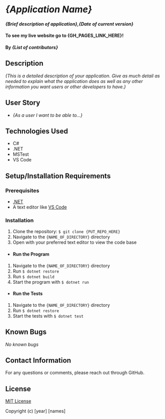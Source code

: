 # _{Application Name}_

#### _{Brief description of application},{Date of current version}_

#### To see my live website go to {GH_PAGES_LINK_HERE}!

#### By _**{List of contributors}**_

## Description

_{This is a detailed description of your application. Give as much detail as needed to explain what the application does as well as any other information you want users or other developers to have.}_

## User Story

* _{As a user I want to be able to...}_

## Technologies Used

* C#
* .NET
* MSTest
* VS Code

## Setup/Installation Requirements

### Prerequisites
* [.NET](https://dotnet.microsoft.com/)
* A text editor like [VS Code](https://code.visualstudio.com/)

### Installation
1. Clone the repository: `$ git clone {PUT_REPO_HERE}`
2. Navigate to the `{NAME_OF_DIRECTORY}` directory
3. Open with your preferred text editor to view the code base
* #### Run the Program
1. Navigate to the `{NAME_OF_DIRECTORY}` directory
2. Run `$ dotnet restore`
3. Run `$ dotnet build`
4. Start the program with `$ dotnet run`
* #### Run the Tests
1. Navigate to the `{NAME_OF_DIRECTORY}` directory
2. Run `$ dotnet restore`
4. Start the tests with `$ dotnet test`

## Known Bugs

_No known bugs_

## Contact Information

For any questions or comments, please reach out through GitHub.

## License

[MIT License](license)

Copyright (c) [year] [names]